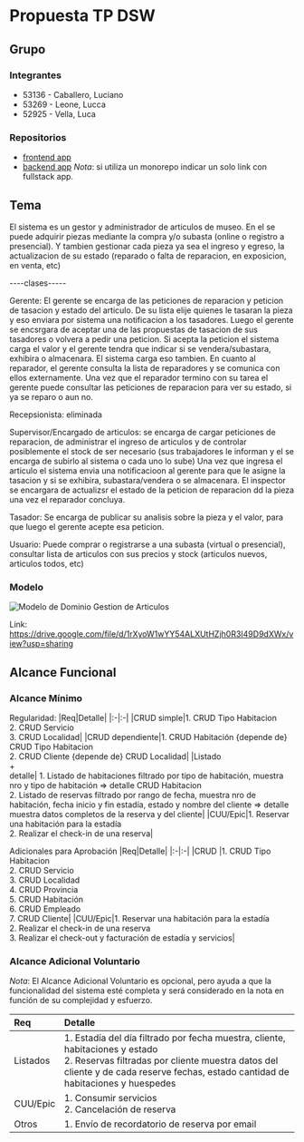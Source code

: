 # Propuesta TP DSW

## Grupo
### Integrantes
* 53136 - Caballero, Luciano
* 53269 - Leone, Lucca
* 52925 - Vella, Luca

### Repositorios
* [frontend app](http://hyperlinkToGihubOrGitlab)
* [backend app](http://hyperlinkToGihubOrGitlab)
*Nota*: si utiliza un monorepo indicar un solo link con fullstack app.

## Tema
El sistema es un gestor y administrador de articulos de museo. En el se puede adquirir piezas mediante la compra y/o subasta (online o registro a presencial).
Y tambien gestionar cada pieza ya sea el ingreso y egreso, la actualizacion de su estado (reparado o falta de reparacion, en exposicion, en venta, etc)

----clases-----

Gerente: El gerente se encarga de las peticiones de reparacion y peticion de tasacion y estado del articulo. De su lista elije quienes le tasaran la pieza y eso enviara por sistema una notificacion a los tasadores. Luego el gerente se encsrgara de aceptar una de las propuestas de tasacion de sus tasadores o  volvera a pedir una peticion. 
Si acepta la peticion el sistema carga el valor y el gerente tendra que indicar si se vendera/subastara, exhibira o almacenara. El sistema carga eso tambien.
En cuanto al reparador, el gerente consulta la lista de reparadores y se comunica con ellos externamente. Una vez que el reparador termino con su tarea el gerente puede consultar las peticiones de reparacion para ver su estado, si ya se reparo o aun no.

Recepsionista: eliminada
 
Supervisor/Encargado de articulos: se encarga de cargar peticiones de reparacion, de administrar el ingreso de articulos y de controlar posiblemente el stock de ser necesario (sus trabajadores le informan y el se encarga de subirlo al sistema o cada uno lo sube)
Una vez que ingresa el articulo el sistema envia una notificacioon al gerente para que le asigne la tasacion y si se exhibira, subastara/vendera o se almacenara.
El inspector se encargara de actualizsr el estado de la peticion de reparacion dd la pieza una vez el reparador concluya.

Tasador: Se encarga de publicar su analisis sobre la pieza y el valor, para que luego el gerente acepte esa peticion.

Usuario: Puede comprar o registrarse a una subasta (virtual o presencial), consultar lista de articulos con sus precios y stock (articulos nuevos, articulos todos, etc)

### Modelo
![Modelo de Dominio Gestion de Articulos](https://github.com/user-attachments/assets/7a5a8f0f-3dc0-4bf9-8dba-3f8cd93005c5)


Link: https://drive.google.com/file/d/1rXyoW1wYY54ALXUtHZjh0R3I49D9dXWx/view?usp=sharing

## Alcance Funcional 

### Alcance Mínimo

Regularidad:
|Req|Detalle|
|:-|:-|
|CRUD simple|1. CRUD Tipo Habitacion<br>2. CRUD Servicio<br>3. CRUD Localidad|
|CRUD dependiente|1. CRUD Habitación {depende de} CRUD Tipo Habitacion<br>2. CRUD Cliente {depende de} CRUD Localidad|
|Listado<br>+<br>detalle| 1. Listado de habitaciones filtrado por tipo de habitación, muestra nro y tipo de habitación => detalle CRUD Habitacion<br> 2. Listado de reservas filtrado por rango de fecha, muestra nro de habitación, fecha inicio y fin estadía, estado y nombre del cliente => detalle muestra datos completos de la reserva y del cliente|
|CUU/Epic|1. Reservar una habitación para la estadía<br>2. Realizar el check-in de una reserva|


Adicionales para Aprobación
|Req|Detalle|
|:-|:-|
|CRUD |1. CRUD Tipo Habitacion<br>2. CRUD Servicio<br>3. CRUD Localidad<br>4. CRUD Provincia<br>5. CRUD Habitación<br>6. CRUD Empleado<br>7. CRUD Cliente|
|CUU/Epic|1. Reservar una habitación para la estadía<br>2. Realizar el check-in de una reserva<br>3. Realizar el check-out y facturación de estadía y servicios|


### Alcance Adicional Voluntario

*Nota*: El Alcance Adicional Voluntario es opcional, pero ayuda a que la funcionalidad del sistema esté completa y será considerado en la nota en función de su complejidad y esfuerzo.

|Req|Detalle|
|:-|:-|
|Listados |1. Estadía del día filtrado por fecha muestra, cliente, habitaciones y estado <br>2. Reservas filtradas por cliente muestra datos del cliente y de cada reserve fechas, estado cantidad de habitaciones y huespedes|
|CUU/Epic|1. Consumir servicios<br>2. Cancelación de reserva|
|Otros|1. Envío de recordatorio de reserva por email|

